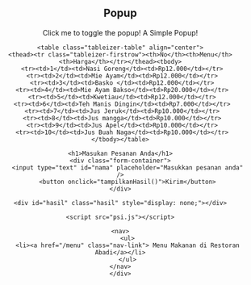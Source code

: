 <!DOCTYPE html>
<html>
<head>
<meta name="viewport" content="width=device-width, initial-scale=1">
<style>
/* Popup container - can be anything you want */
.popup {
  position: relative;
  display: inline-block;
  cursor: pointer;
  -webkit-user-select: none;
  -moz-user-select: none;
  -ms-user-select: none;
  user-select: none;
}

/* The actual popup */
.popup .popuptext {
  visibility: hidden;
  width: 160px;
  background-color: #555;
  color: #fff;
  text-align: center;
  border-radius: 6px;
  padding: 8px 0;
  position: absolute;
  z-index: 1;
  bottom: 125%;
  left: 50%;
  margin-left: -80px;
}

/* Popup arrow */
.popup .popuptext::after {
  content: "";
  position: absolute;
  top: 100%;
  left: 50%;
  margin-left: -5px;
  border-width: 5px;
  border-style: solid;
  border-color: #555 transparent transparent transparent;
}

/* Toggle this class - hide and show the popup */
.popup .show {
  visibility: visible;
  -webkit-animation: fadeIn 1s;
  animation: fadeIn 1s;
}

/* Add animation (fade in the popup) */
@-webkit-keyframes fadeIn {
  from {opacity: 0;} 
  to {opacity: 1;}
}

@keyframes fadeIn {
  from {opacity: 0;}
  to {opacity:1 ;}
}
</style>
</head>
<body style="text-align:center">

<h2>Popup</h2>

<div class="popup" onclick="myFunction()">Click me to toggle the popup!
  <span class="popuptext" id="myPopup">A Simple Popup!</span>
</div>

<script>
// When the user clicks on div, open the popup
function myFunction() {
  var popup = document.getElementById("myPopup");
  popup.classList.toggle("show");
}
</script>

</body>
</html>










<body>

    <table class="tableizer-table" align="center">
    <thead><tr class="tableizer-firstrow"><th>No</th><th>Menu</th><th>Harga</th></tr></thead><tbody>
     <tr><td>1</td><td>Nasi Goreng</td><td>Rp12.000</td></tr>
     <tr><td>2</td><td>Mie Ayam</td><td>Rp12.000</td></tr>
     <tr><td>3</td><td>Basko </td><td>Rp12.000</td></tr>
     <tr><td>4</td><td>Mie Ayam Bakso</td><td>Rp20.000</td></tr>
     <tr><td>5</td><td>Kwetiau</td><td>Rp12.000</td></tr>
     <tr><td>6</td><td>Teh Manis Dingin</td><td>Rp7.000</td></tr>
     <tr><td>7</td><td>Jus Jeruk</td><td>Rp10.000</td></tr>
     <tr><td>8</td><td>Jus mangga</td><td>Rp10.000</td></tr>
     <tr><td>9</td><td>Jus Apel</td><td>Rp10.000</td></tr>
     <tr><td>10</td><td>Jus Buah Naga</td><td>Rp10.000</td></tr>
    </tbody></table>

    <h1>Masukan Pesanan Anda</h1>
    <div class="form-container">
        <input type="text" id="nama" placeholder="Masukkan pesanan anda" />
        <button onclick="tampilkanHasil()">Kirim</button>
    </div>

    <div id="hasil" class="hasil" style="display: none;"></div>

    <script src="psi.js"></script>

    <nav>
        <ul>
        <li><a href="/menu" class="nav-link"> Menu Makanan di Restoran Abadi</a></li>
        </ul>
    </nav>
    </div>
</body>
